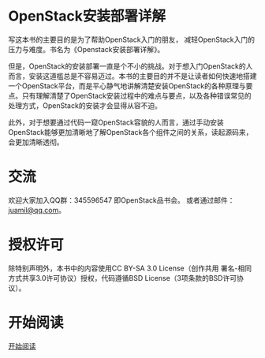 OpenStack安装部署详解
=================
写这本书的主要目的是为了帮助OpenStack入门的朋友，
减轻OpenStack入门的压力与难度。书名为《Openstack安装部署详解》。

但是，OpenStack的安装部署一直是个不小的挑战。对于想入门OpenStack的人而言，安装这道槛总是不容易迈过。本书的主要目的并不是让读者如何快速地搭建一个OpenStack平台，而是平心静气地讲解清楚安装OpenStack的各种原理与要点。只有理解清楚了OpenStack安装过程中的难点与要点，以及各种错误常见的处理方式，OpenStack的安装才会显得从容不迫。

此外，对于想要通过代码一窥OpenStack容貌的人而言，通过手动安装OpenStack能够更加清晰地了解OpenStack各个组件之间的关系，读起源码来，会更加清晰透彻。


交流
=================
欢迎大家加入QQ群：345596547 即OpenStack品书会。
或者通过邮件：juamil@qq.com。

授权许可
=================
除特别声明外，本书中的内容使用CC BY-SA 3.0 License（创作共用 署名-相同方式共享3.0许可协议）授权，代码遵循BSD License（3项条款的BSD许可协议）。


开始阅读
=================
[开始阅读](https://github.com/JiYou/openstack-depploy/blob/master/index.md)
